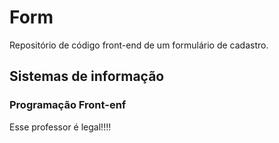 # Form
Repositório de código front-end de um formulário de cadastro.
<h2>Sistemas de informação</h2>
<h3>Programação Front-enf</h3>
<p>Esse professor é legal!!!!</p>
